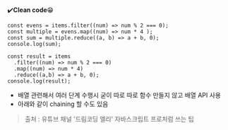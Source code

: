 :heavy_check_mark:**Clean code**:grin:
```
const evens = items.filter((num) => num % 2 === 0);
const multiple = evens.map((num) => num * 4 );
const sum = multiple.reduce((a, b) => a + b, 0);
console.log(sum);
```
```
const result = items
  .filter((num) => num % 2 === 0)
  .map((num) => num * 4)
  .reduce((a,b) => a + b, 0);
console.log(result);
```
* 배열 관련해서 여러 단계 수행시 굳이 따로 따로 함수 만들지 않고 배열 API 사용
* 아래와 같이 chaining 할 수도 있음

> 출처 : 유튜브 채널 '드림코딩 엘리' 자바스크립트 프로처럼 쓰는 팁

